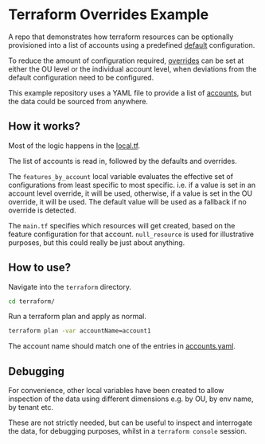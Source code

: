 # Terraform Overrides Example

A repo that demonstrates how terraform resources can be optionally provisioned into a list of accounts using a predefined [default](./defaults.yaml) configuration.

To reduce the amount of configuration required, [overrides](./overrides.yaml) can be set at either the OU level or the individual account level, when deviations from the default configuration need to be configured.

This example repository uses a YAML file to provide a list of [accounts](./accounts.yaml), but the data could be sourced from anywhere.

## How it works?

Most of the logic happens in the [local.tf](./terraform/local.tf).

The list of accounts is read in, followed by the defaults and overrides.

The `features_by_account` local variable evaluates the effective set of configurations from least specific to most specific. i.e. if a value is set in an account level override, it will be used, otherwise, if a value is set in the OU override, it will be used. The default value will be used as a fallback if no override is detected.

The `main.tf` specifies which resources will get created, based on the feature configuration for that account. `null_resource` is used for illustrative purposes, but this could really be just about anything.

## How to use?

Navigate into the `terraform` directory.

```bash
cd terraform/
```

Run a terraform plan and apply as normal.

```bash
terraform plan -var accountName=account1
```

The account name should match one of the entries in [accounts.yaml](./accounts.yaml).

## Debugging

For convenience, other local variables have been created to allow inspection of the data using different dimensions e.g. by OU, by env name, by tenant etc.

These are not strictly needed, but can be useful to inspect and interrogate the data, for debugging purposes, whilst in a `terraform console` session.